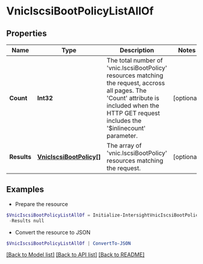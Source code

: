 # VnicIscsiBootPolicyListAllOf
## Properties

Name | Type | Description | Notes
------------ | ------------- | ------------- | -------------
**Count** | **Int32** | The total number of &#39;vnic.IscsiBootPolicy&#39; resources matching the request, accross all pages. The &#39;Count&#39; attribute is included when the HTTP GET request includes the &#39;$inlinecount&#39; parameter. | [optional] 
**Results** | [**VnicIscsiBootPolicy[]**](VnicIscsiBootPolicy.md) | The array of &#39;vnic.IscsiBootPolicy&#39; resources matching the request. | [optional] 

## Examples

- Prepare the resource
```powershell
$VnicIscsiBootPolicyListAllOf = Initialize-IntersightVnicIscsiBootPolicyListAllOf  -Count null `
 -Results null
```

- Convert the resource to JSON
```powershell
$VnicIscsiBootPolicyListAllOf | ConvertTo-JSON
```

[[Back to Model list]](../README.md#documentation-for-models) [[Back to API list]](../README.md#documentation-for-api-endpoints) [[Back to README]](../README.md)

